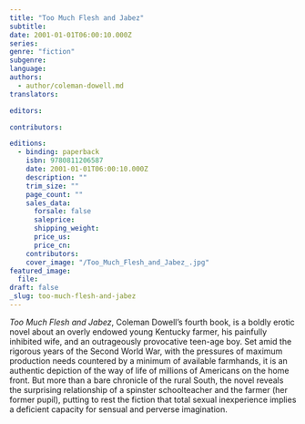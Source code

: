 ```yaml
---
title: "Too Much Flesh and Jabez"
subtitle:
date: 2001-01-01T06:00:10.000Z
series:
genre: "fiction"
subgenre:
language:
authors:
  - author/coleman-dowell.md
translators:

editors:

contributors:

editions:
  - binding: paperback
    isbn: 9780811206587
    date: 2001-01-01T06:00:10.000Z
    description: ""
    trim_size: ""
    page_count: ""
    sales_data:
      forsale: false
      saleprice:
      shipping_weight:
      price_us:
      price_cn:
    contributors:
    cover_image: "/Too_Much_Flesh_and_Jabez_.jpg"
featured_image:
  file:
draft: false
_slug: too-much-flesh-and-jabez
---
```


_Too Much Flesh and Jabez_, Coleman Dowell’s fourth book, is a boldly erotic novel about an overly endowed young Kentucky farmer, his painfully inhibited wife, and an outrageously provocative teen-age boy. Set amid the rigorous years of the Second World War, with the pressures of maximum production needs countered by a minimum of available farmhands, it is an authentic depiction of the way of life of millions of Americans on the home front. But more than a bare chronicle of the rural South, the novel reveals the surprising relationship of a spinster schoolteacher and the farmer (her former pupil), putting to rest the fiction that total sexual inexperience implies a deficient capacity for sensual and perverse imagination.

